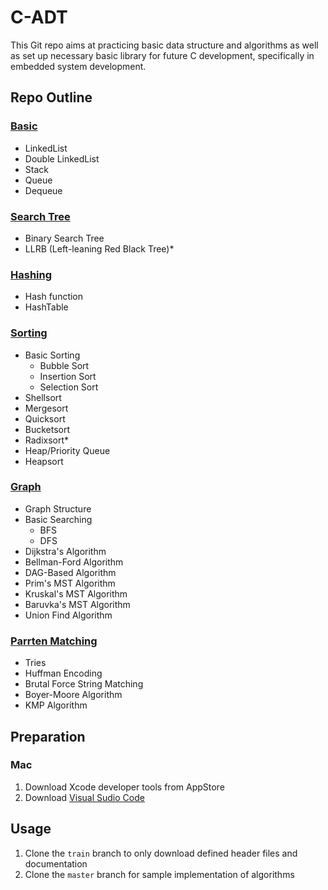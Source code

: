 # C-ADT

This Git repo aims at practicing basic data structure and algorithms as well as set up necessary basic library for future C development, specifically in embedded system development.

## Repo Outline

### [Basic](./Basic/README.md)

* LinkedList
* Double LinkedList
* Stack
* Queue
* Dequeue

### [Search Tree](SearchTree/README.md)

* Binary Search Tree
* LLRB (Left-leaning Red Black Tree)*

### [Hashing](Hashing/README.md)

* Hash function
* HashTable

### [Sorting](Sorting/README.md)

* Basic Sorting
  * Bubble Sort
  * Insertion Sort
  * Selection Sort
* Shellsort
* Mergesort
* Quicksort
* Bucketsort
* Radixsort*
* Heap/Priority Queue
* Heapsort

### [Graph](./Graph/README.md)

* Graph Structure
* Basic Searching
  * BFS
  * DFS
* Dijkstra's Algorithm
* Bellman-Ford Algorithm
* DAG-Based Algorithm
* Prim's MST Algorithm
* Kruskal's MST Algorithm
* Baruvka's MST Algorithm
* Union Find Algorithm

### [Parrten Matching](./PatternMatching/README.md)

* Tries
* Huffman Encoding
* Brutal Force String Matching
* Boyer-Moore Algorithm
* KMP Algorithm

## Preparation

### Mac

1. Download Xcode developer tools from AppStore
2. Download [Visual Sudio Code](https://code.visualstudio.com/)

## Usage

1. Clone the `train` branch to only download defined header files and documentation
2. Clone the `master` branch for sample implementation of algorithms
